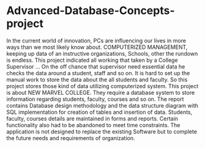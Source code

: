 # Advanced-Database-Concepts-project

In the current world of innovation, PCs are influencing our lives in more ways than we most likely know about. COMPUTERIZED MANAGEMENT, keeping up data of an instructive organizations, Schools, other the rundown is endless.
	 This project indicated all working that taken by a College Supervisor … 
	On the off chance that supervisor need essential data he checks the data around a student, staff and so on. 
	It is hard to set up the manual work to store the data about the all students and faculty. So this project stores those kind of data utilizing computerized system. 
	This project is about NEW MARVEL COLLEGE. They require a database system to store information regarding students, faculty, courses and so on.
The report contains Database design methodology and the data structure diagram with SQL implementation for creation of tables and insertion of data.
Students, faculty, courses details are maintained in forms and reports.
	Certain functionality also had to be abandoned to meet time constraints. The application is not designed to replace the existing Software but to complete the future needs and requirements of organization. 
